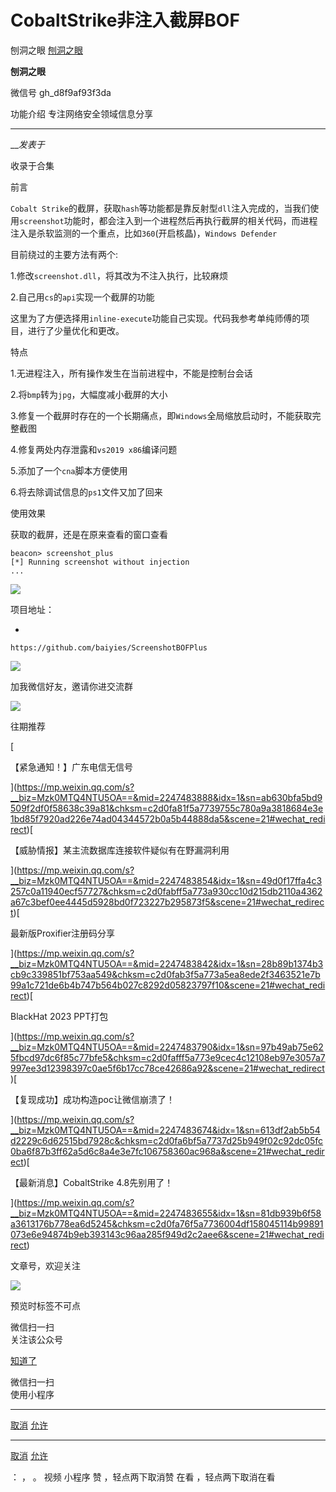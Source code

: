 #  CobaltStrike非注入截屏BOF

刨洞之眼  [ 刨洞之眼 ](javascript:void\(0\);)

**刨洞之眼** ![]()

微信号 gh_d8f9af93f3da

功能介绍 专注网络安全领域信息分享

____

___发表于_

收录于合集

前言

`Cobalt
Strike`的截屏，获取`hash`等功能都是靠反射型`dll`注入完成的，当我们使用`screenshot`功能时，都会注入到一个进程然后再执行截屏的相关代码，而进程注入是杀软监测的一个重点，比如`360`(开启核晶)，`Windows
Defender`

目前绕过的主要方法有两个:

1.修改`screenshot.dll`，将其改为不注入执行，比较麻烦

2.自己用`cs`的`api`实现一个截屏的功能

这里为了方便选择用`inline-execute`功能自己实现。代码我参考单纯师傅的项目，进行了少量优化和更改。

  

特点

1.无进程注入，所有操作发生在当前进程中，不能是控制台会话

2.将`bmp`转为`jpg`，大幅度减小截屏的大小

3.修复一个截屏时存在的一个长期痛点，即`Windows`全局缩放启动时，不能获取完整截图

4.修复两处内存泄露和`vs2019 x86`编译问题

5.添加了一个`cna`脚本方便使用

6.将去除调试信息的`ps1`文件又加了回来

  

使用效果

获取的截屏，还是在原来查看的窗口查看

    
    
    beacon> screenshot_plus  
    [*] Running screenshot without injection  
    ...

![](https://raw.githubusercontent.com/tuchuang9/tc1/refs/heads/main/public/20230617194309.png)

项目地址：  

  * 

    
    
    https://github.com/baiyies/ScreenshotBOFPlus

  

![](https://raw.githubusercontent.com/tuchuang9/tc1/refs/heads/main/public/20230617194310.png)  

  

加我微信好友，邀请你进交流群

  

![](https://raw.githubusercontent.com/tuchuang9/tc1/refs/heads/main/public/20230617194311.png)

  

  

  

往期推荐

  
  
[

【紧急通知！】广东电信无信号

](https://mp.weixin.qq.com/s?__biz=Mzk0MTQ4NTU5OA==&mid=2247483888&idx=1&sn=ab630bfa5bd9509f2df0f58638c39a81&chksm=c2d0fa81f5a7739755c780a9a3818684e3e1bd85f7920ad226e74ad04344572b0a5b44888da5&scene=21#wechat_redirect)[

【威胁情报】某主流数据库连接软件疑似有在野漏洞利用

](https://mp.weixin.qq.com/s?__biz=Mzk0MTQ4NTU5OA==&mid=2247483854&idx=1&sn=49d0f17ffa4c3257c0a11940ecf57727&chksm=c2d0fabff5a773a930cc10d215db2110a4362a67c3bef0ee4445d5928bd0f723227b295873f5&scene=21#wechat_redirect)[

最新版Proxifier注册码分享

](https://mp.weixin.qq.com/s?__biz=Mzk0MTQ4NTU5OA==&mid=2247483842&idx=1&sn=28b89b1374b3cb9c339851bf753aa549&chksm=c2d0fab3f5a773a5ea8ede2f3463521e7b99a1c721de6b4b747b564b027c8292d05823797f10&scene=21#wechat_redirect)[

BlackHat 2023 PPT打包

](https://mp.weixin.qq.com/s?__biz=Mzk0MTQ4NTU5OA==&mid=2247483790&idx=1&sn=97b49ab75e625fbcd97dc6f85c77bfe5&chksm=c2d0fafff5a773e9cec4c12108eb97e3057a7997ee3d12398397c0ae5f6b17cc78ce42686a92&scene=21#wechat_redirect)[

【复现成功】成功构造poc让微信崩溃了！

](https://mp.weixin.qq.com/s?__biz=Mzk0MTQ4NTU5OA==&mid=2247483674&idx=1&sn=613df2ab5b54d2229c6d62515bd7928c&chksm=c2d0fa6bf5a7737d25b949f02c92dc05fc0ba6f87b3ff62a5d6c8a4e3e7fc106758360ac968a&scene=21#wechat_redirect)[

【最新消息】CobaltStrike 4.8先别用了！

](https://mp.weixin.qq.com/s?__biz=Mzk0MTQ4NTU5OA==&mid=2247483655&idx=1&sn=81db939b6f58a3613176b778ea6d5245&chksm=c2d0fa76f5a7736004df158045114b99891073e6e94874b9eb393143c96aa285f949d2c2aee6&scene=21#wechat_redirect)

文章号，欢迎关注

![](https://raw.githubusercontent.com/tuchuang9/tc1/refs/heads/main/public/20230617194312.png)

  

预览时标签不可点

微信扫一扫  
关注该公众号

[知道了](javascript:;)

微信扫一扫  
使用小程序

****

[取消](javascript:void\(0\);) [允许](javascript:void\(0\);)

****

[取消](javascript:void\(0\);) [允许](javascript:void\(0\);)

： ， 。   视频 小程序 赞 ，轻点两下取消赞 在看 ，轻点两下取消在看

